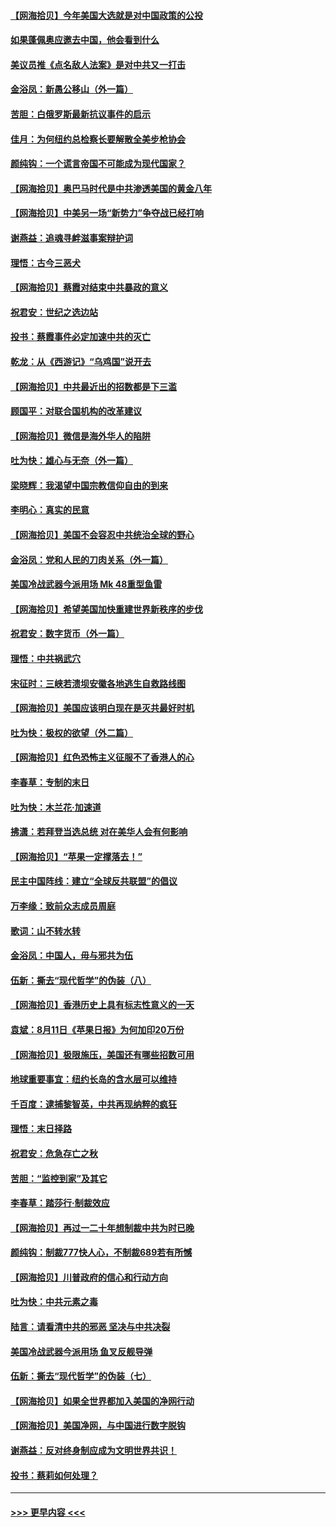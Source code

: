 #### [【网海拾贝】今年美国大选就是对中国政策的公投](../pages/nsc993/n12350973.md?t=08240251) 
#### [如果蓬佩奥应邀去中国，他会看到什么](../pages/nsc993/n12350945.md?t=08240251) 
#### [美议员推《点名敌人法案》是对中共又一打击](../pages/nsc993/n12350765.md?t=08240251) 
#### [金浴凤：新愚公移山（外一篇）](../pages/nsc993/n12350253.md?t=08240251) 
#### [苦胆：白俄罗斯最新抗议事件的启示](../pages/nsc993/n12349989.md?t=08240251) 
#### [佳月：为何纽约总检察长要解散全美步枪协会](../pages/nsc993/n12349939.md?t=08240251) 
#### [颜纯钩：一个谎言帝国不可能成为现代国家？](../pages/nsc993/n12349898.md?t=08240251) 
#### [【网海拾贝】奥巴马时代是中共渗透美国的黄金八年](../pages/nsc993/n12349284.md?t=08240251) 
#### [【网海拾贝】中美另一场“新势力”争夺战已经打响](../pages/nsc993/n12346998.md?t=08240251) 
#### [谢燕益：追魂寻衅滋事案辩护词](../pages/nsc993/n12346892.md?t=08240251) 
#### [理悟：古今三恶犬](../pages/nsc993/n12345190.md?t=08240251) 
#### [【网海拾贝】蔡霞对结束中共暴政的意义](../pages/nsc993/n12344263.md?t=08240251) 
#### [祝君安：世纪之选边站](../pages/nsc993/n12342382.md?t=08240251) 
#### [投书：蔡霞事件必定加速中共的灭亡](../pages/nsc993/n12341881.md?t=08240251) 
#### [乾龙：从《西游记》“乌鸡国”说开去](../pages/nsc993/n12341690.md?t=08240251) 
#### [【网海拾贝】中共最近出的招数都是下三滥](../pages/nsc993/n12341593.md?t=08240251) 
#### [顾国平：对联合国机构的改革建议](../pages/nsc993/n12339928.md?t=08240251) 
#### [【网海拾贝】微信是海外华人的陷阱](../pages/nsc993/n12338868.md?t=08240251) 
#### [吐为快：雄心与无奈（外一篇）](../pages/nsc993/n12338132.md?t=08240251) 
#### [梁晓辉：我渴望中国宗教信仰自由的到来](../pages/nsc993/n12336657.md?t=08240251) 
#### [李明心：真实的民意](../pages/nsc993/n12336089.md?t=08240251) 
#### [【网海拾贝】美国不会容忍中共统治全球的野心](../pages/nsc993/n12336063.md?t=08240251) 
#### [金浴凤：党和人民的刀肉关系（外一篇）](../pages/nsc993/n12335834.md?t=08240251) 
#### [美国冷战武器今派用场 Mk 48重型鱼雷](../pages/nsc993/n12335354.md?t=08240251) 
#### [【网海拾贝】希望美国加快重建世界新秩序的步伐](../pages/nsc993/n12334224.md?t=08240251) 
#### [祝君安：数字货币（外一篇）](../pages/nsc993/n12334186.md?t=08240251) 
#### [理悟：中共祸武穴](../pages/nsc993/n12333962.md?t=08240251) 
#### [宋征时：三峡若溃坝安徽各地逃生自救路线图](../pages/nsc993/n12332450.md?t=08240251) 
#### [【网海拾贝】美国应该明白现在是灭共最好时机](../pages/nsc993/n12332313.md?t=08240251) 
#### [吐为快：极权的欲望（外二篇）](../pages/nsc993/n12332089.md?t=08240251) 
#### [【网海拾贝】红色恐怖主义征服不了香港人的心](../pages/nsc993/n12329296.md?t=08240251) 
#### [李春草：专制的末日](../pages/nsc993/n12329079.md?t=08240251) 
#### [吐为快：木兰花‧加速道](../pages/nsc993/n12327366.md?t=08240251) 
#### [拂潇：若拜登当选总统 对在美华人会有何影响](../pages/nsc993/n12295996.md?t=08240251) 
#### [【网海拾贝】“苹果一定撑落去！”](../pages/nsc993/n12326784.md?t=08240251) 
#### [民主中国阵线：建立“全球反共联盟”的倡议](../pages/nsc993/n12324177.md?t=08240251) 
#### [万李缘：致前众志成员周庭](../pages/nsc993/n12324635.md?t=08240251) 
#### [歌词：山不转水转](../pages/nsc993/n12324599.md?t=08240251) 
#### [金浴凤：中国人，毋与邪共为伍](../pages/nsc993/n12324257.md?t=08240251) 
#### [伍新：撕去“现代哲学”的伪装（八）](../pages/nsc993/n12324188.md?t=08240251) 
#### [【网海拾贝】香港历史上具有标志性意义的一天](../pages/nsc993/n12324021.md?t=08240251) 
#### [袁斌：8月11日《苹果日报》为何加印20万份](../pages/nsc993/n12323955.md?t=08240251) 
#### [【网海拾贝】极限施压，美国还有哪些招数可用](../pages/nsc993/n12322512.md?t=08240251) 
#### [地球重要事宜：纽约长岛的含水层可以维持](../pages/nsc993/n12321844.md?t=08240251) 
#### [千百度：逮捕黎智英，中共再现纳粹的疯狂](../pages/nsc993/n12321777.md?t=08240251) 
#### [理悟：末日择路](../pages/nsc993/n12320812.md?t=08240251) 
#### [祝君安：危急存亡之秋](../pages/nsc993/n12320795.md?t=08240251) 
#### [苦胆：“监控到家”及其它](../pages/nsc993/n12320751.md?t=08240251) 
#### [李春草：踏莎行·制裁效应](../pages/nsc993/n12318290.md?t=08240251) 
#### [【网海拾贝】再过一二十年想制裁中共为时已晚](../pages/nsc993/n12318195.md?t=08240251) 
#### [颜纯钩：制裁777快人心，不制裁689若有所憾](../pages/nsc993/n12316912.md?t=08240251) 
#### [【网海拾贝】川普政府的信心和行动方向](../pages/nsc993/n12316673.md?t=08240251) 
#### [吐为快：中共元素之毒](../pages/nsc993/n12316547.md?t=08240251) 
#### [陆言：请看清中共的邪恶 坚决与中共决裂](../pages/nsc993/n12315784.md?t=08240251) 
#### [美国冷战武器今派用场 鱼叉反舰导弹](../pages/nsc993/n12316258.md?t=08240251) 
#### [伍新：撕去“现代哲学”的伪装（七）](../pages/nsc993/n12315846.md?t=08240251) 
#### [【网海拾贝】如果全世界都加入美国的净网行动](../pages/nsc993/n12315588.md?t=08240251) 
#### [【网海拾贝】美国净网，与中国进行数字脱钩](../pages/nsc993/n12312813.md?t=08240251) 
#### [谢燕益：反对终身制应成为文明世界共识！](../pages/nsc993/n12310465.md?t=08240251) 
#### [投书：蔡莉如何处理？](../pages/nsc993/n12310224.md?t=08240251) 

----
#### [ >>> 更早内容 <<< ](../indexes/nsc993-earlier.md)
